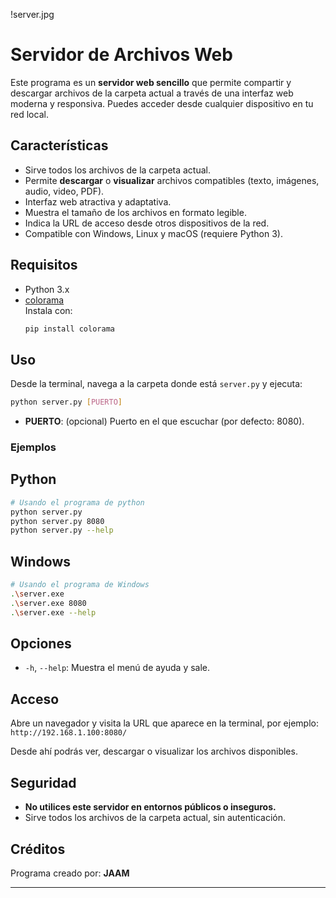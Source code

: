 !server.jpg
# Servidor de Archivos Web

Este programa es un **servidor web sencillo** que permite compartir y descargar archivos de la carpeta actual a través de una interfaz web moderna y responsiva. Puedes acceder desde cualquier dispositivo en tu red local.

## Características

- Sirve todos los archivos de la carpeta actual.
- Permite **descargar** o **visualizar** archivos compatibles (texto, imágenes, audio, video, PDF).
- Interfaz web atractiva y adaptativa.
- Muestra el tamaño de los archivos en formato legible.
- Indica la URL de acceso desde otros dispositivos de la red.
- Compatible con Windows, Linux y macOS (requiere Python 3).

## Requisitos

- Python 3.x
- [colorama](https://pypi.org/project/colorama/)  
  Instala con:  
  ```sh
  pip install colorama
  ```

## Uso

Desde la terminal, navega a la carpeta donde está `server.py` y ejecuta:

```sh
python server.py [PUERTO]
```

- **PUERTO**: (opcional) Puerto en el que escuchar (por defecto: 8080).

### Ejemplos

## Python
```sh
# Usando el programa de python
python server.py
python server.py 8080
python server.py --help
```
## Windows
```sh
# Usando el programa de Windows
.\server.exe
.\server.exe 8080
.\server.exe --help
```
## Opciones

- `-h`, `--help`: Muestra el menú de ayuda y sale.

## Acceso

Abre un navegador y visita la URL que aparece en la terminal, por ejemplo:  
`http://192.168.1.100:8080/`

Desde ahí podrás ver, descargar o visualizar los archivos disponibles.

## Seguridad

- **No utilices este servidor en entornos públicos o inseguros.**
- Sirve todos los archivos de la carpeta actual, sin autenticación.

## Créditos

Programa creado por: **JAAM**

---

